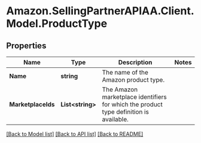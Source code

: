 # Amazon.SellingPartnerAPIAA.Client.Model.ProductType
## Properties

Name | Type | Description | Notes
------------ | ------------- | ------------- | -------------
**Name** | **string** | The name of the Amazon product type. | 
**MarketplaceIds** | **List&lt;string&gt;** | The Amazon marketplace identifiers for which the product type definition is available. | 

[[Back to Model list]](../README.md#documentation-for-models) [[Back to API list]](../README.md#documentation-for-api-endpoints) [[Back to README]](../README.md)

